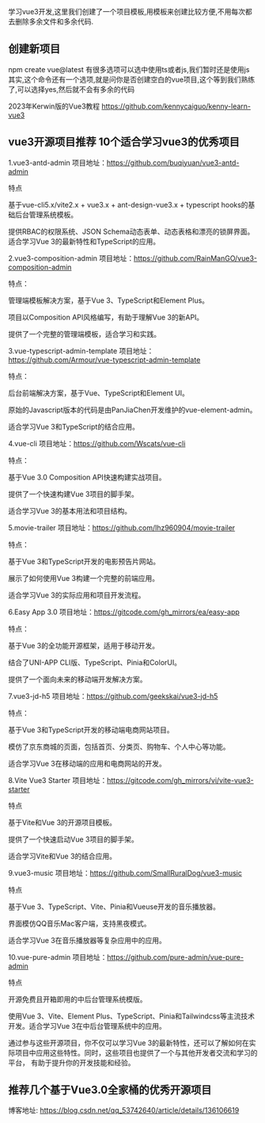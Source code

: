 学习vue3开发,这里我们创建了一个项目模板,用模板来创建比较方便,不用每次都去删除多余文件和多余代码.
## 创建新项目
npm create vue@latest
有很多选项可以选中使用ts或者js,我们暂时还是使用js
其实,这个命令还有一个选项,就是问你是否创建空白的vue项目,这个等到我们熟练了,可以选择yes,然后就不会有多余的代码

2023年Kerwin版的Vue3教程
https://github.com/kennycaiguo/kenny-learn-vue3

## vue3开源项目推荐 10个适合学习vue3的优秀项目
1.vue3-antd-admin
项目地址：https://github.com/buqiyuan/vue3-antd-admin

特点

基于vue-cli5.x/vite2.x + vue3.x + ant-design-vue3.x + typescript hooks的基础后台管理系统模板。

提供RBAC的权限系统、JSON Schema动态表单、动态表格和漂亮的锁屏界面。适合学习Vue 3的最新特性和TypeScript的应用。

2.vue3-composition-admin
项目地址：https://github.com/RainManGO/vue3-composition-admin

特点：

管理端模板解决方案，基于Vue 3、TypeScript和Element Plus。

项目以Composition API风格编写，有助于理解Vue 3的新API。

提供了一个完整的管理端模板，适合学习和实践。

3.vue-typescript-admin-template
项目地址：https://github.com/Armour/vue-typescript-admin-template

特点：

后台前端解决方案，基于Vue、TypeScript和Element UI。

原始的Javascript版本的代码是由PanJiaChen开发维护的vue-element-admin。

适合学习Vue 3和TypeScript的结合应用。

4.vue-cli
项目地址：https://github.com/Wscats/vue-cli

特点：

基于Vue 3.0 Composition API快速构建实战项目。

提供了一个快速构建Vue 3项目的脚手架。

适合学习Vue 3的基本用法和项目结构。

5.movie-trailer
项目地址：https://github.com/lhz960904/movie-trailer

特点：

基于Vue 3和TypeScript开发的电影预告片网站。

展示了如何使用Vue 3构建一个完整的前端应用。

适合学习Vue 3的实际应用和项目开发流程。

6.Easy App 3.0
项目地址：https://gitcode.com/gh_mirrors/ea/easy-app

特点：

基于Vue 3的全功能开源框架，适用于移动开发。

结合了UNI-APP CLI版、TypeScript、Pinia和ColorUI。

提供了一个面向未来的移动端开发解决方案。

7.vue3-jd-h5
项目地址：https://github.com/geekskai/vue3-jd-h5

特点：

基于Vue 3和TypeScript开发的移动端电商网站项目。

模仿了京东商城的页面，包括首页、分类页、购物车、个人中心等功能。

适合学习Vue 3在移动端的应用和电商网站的开发。

8.Vite Vue3 Starter
项目地址：https://gitcode.com/gh_mirrors/vi/vite-vue3-starter

特点

基于Vite和Vue 3的开源项目模板。

提供了一个快速启动Vue 3项目的脚手架。

适合学习Vite和Vue 3的结合应用。

9.vue3-music
项目地址：https://github.com/SmallRuralDog/vue3-music

特点

基于Vue 3、TypeScript、Vite、Pinia和Vueuse开发的音乐播放器。

界面模仿QQ音乐Mac客户端，支持黑夜模式。

适合学习Vue 3在音乐播放器等复杂应用中的应用。

10.vue-pure-admin
项目地址：https://github.com/pure-admin/vue-pure-admin

特点

开源免费且开箱即用的中后台管理系统模版。

使用Vue 3、Vite、Element Plus、TypeScript、Pinia和Tailwindcss等主流技术开发。适合学习Vue 3在中后台管理系统中的应用。

通过参与这些开源项目，你不仅可以学习Vue 3的最新特性，还可以了解如何在实际项目中应用这些特性。同时，这些项目也提供了一个与其他开发者交流和学习的平台，
有助于提升你的开发技能和经验。

## 推荐几个基于Vue3.0全家桶的优秀开源项目
博客地址: https://blog.csdn.net/qq_53742640/article/details/136106619 